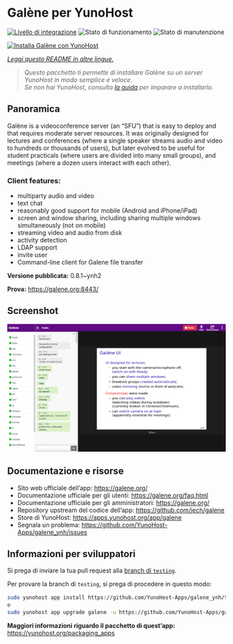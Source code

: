 <!--
N.B.: Questo README è stato automaticamente generato da <https://github.com/YunoHost/apps/tree/master/tools/readme_generator>
NON DEVE essere modificato manualmente.
-->

# Galène per YunoHost

[![Livello di integrazione](https://dash.yunohost.org/integration/galene.svg)](https://dash.yunohost.org/appci/app/galene) ![Stato di funzionamento](https://ci-apps.yunohost.org/ci/badges/galene.status.svg) ![Stato di manutenzione](https://ci-apps.yunohost.org/ci/badges/galene.maintain.svg)

[![Installa Galène con YunoHost](https://install-app.yunohost.org/install-with-yunohost.svg)](https://install-app.yunohost.org/?app=galene)

*[Leggi questo README in altre lingue.](./ALL_README.md)*

> *Questo pacchetto ti permette di installare Galène su un server YunoHost in modo semplice e veloce.*  
> *Se non hai YunoHost, consulta [la guida](https://yunohost.org/install) per imparare a installarlo.*

## Panoramica

Galène is a videoconference server (an “SFU”) that is easy to deploy and that requires moderate server resources. It was originally designed for lectures and conferences (where a single speaker streams audio and video to hundreds or thousands of users), but later evolved to be useful for student practicals (where users are divided into many small groups), and meetings (where a dozen users interact with each other).

### Client features:

- multiparty audio and video
- text chat
- reasonably good support for mobile (Android and iPhone/iPad)
- screen and window sharing, including sharing multiple windows simultaneously (not on mobile)
- streaming video and audio from disk
- activity detection
- LDAP support
- invite user
- Command-line client for Galene file transfer


**Versione pubblicata:** 0.8.1~ynh2

**Prova:** <https://galene.org:8443/>

## Screenshot

![Screenshot di Galène](./doc/screenshots/screenshot.png)

## Documentazione e risorse

- Sito web ufficiale dell’app: <https://galene.org/>
- Documentazione ufficiale per gli utenti: <https://galene.org/faq.html>
- Documentazione ufficiale per gli amministratori: <https://galene.org/>
- Repository upstream del codice dell’app: <https://github.com/jech/galene>
- Store di YunoHost: <https://apps.yunohost.org/app/galene>
- Segnala un problema: <https://github.com/YunoHost-Apps/galene_ynh/issues>

## Informazioni per sviluppatori

Si prega di inviare la tua pull request alla [branch di `testing`](https://github.com/YunoHost-Apps/galene_ynh/tree/testing).

Per provare la branch di `testing`, si prega di procedere in questo modo:

```bash
sudo yunohost app install https://github.com/YunoHost-Apps/galene_ynh/tree/testing --debug
o
sudo yunohost app upgrade galene -u https://github.com/YunoHost-Apps/galene_ynh/tree/testing --debug
```

**Maggiori informazioni riguardo il pacchetto di quest’app:** <https://yunohost.org/packaging_apps>
